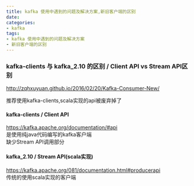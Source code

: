 ```yaml
---
title: kafka 使用中遇到的问题及解决方案,新旧客户端的区别
date:
categories:
- kafka
tags:
- kafka 使用中遇到的问题及解决方案
- 新旧客户端的区别
---
```


### kafka-clients 与 kafka_2.10 的区别 / Client API vs Stream API区别  
http://zqhxuyuan.github.io/2016/02/20/Kafka-Consumer-New/  

推荐使用kafka-clients,scala实现的api被废弃掉了

#### kafka-clients  / Client API  
https://kafka.apache.org/documentation/#api  
  是使用纯java代码编写的kafka客户端   
  缺少Stream API调用部分   
  
#### kafka_2.10 / Stream API(scala实现)
https://kafka.apache.org/081/documentation.html#producerapi  
  传统的使用scala实现的客户端  
